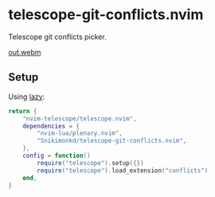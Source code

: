 # telescope-git-conflicts.nvim

Telescope git conflicts picker.

[out.webm](https://github.com/Snikimonkd/telescope-git-conflicts.nvim/assets/72211350/2106c640-ebe3-4086-aec2-77b655660db1)

## Setup

Using [lazy](https://github.com/folke/lazy.nvim):

```lua
return {
    "nvim-telescope/telescope.nvim",
    dependencies = {
        "nvim-lua/plenary.nvim",
        "Snikimonkd/telescope-git-conflicts.nvim",
    },
    config = function()
        require("telescope").setup({})
        require("telescope").load_extension("conflicts")
    end,
}
```
